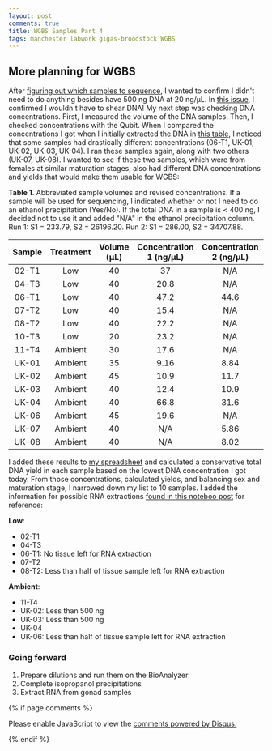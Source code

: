 ```yaml
---
layout: post
comments: true
title: WGBS Samples Part 4
tags: manchester labwork gigas-broodstock WGBS
---
```


## More planning for WGBS

After [figuring out which samples to sequence](https://yaaminiv.github.io/WGBS-Samples-Part3/), I wanted to confirm I didn't need to do anything besides have 500 ng DNA at 20 ng/µL. In [this issue](https://github.com/RobertsLab/resources/issues/971), I confirmed I wouldn't have to shear DNA! My next step was checking DNA concentrations. First, I measured the volume of the DNA samples. Then, I checked concentrations with the Qubit. When I compared the concentrations I got when I initially extracted the DNA in [this table](https://github.com/RobertsLab/project-oyster-oa/blob/master/data/Manchester/2018-10-09-Broodstock-DNA-Extractions/2018-10-09-DNA-Extraction-Results.csv), I noticed that some samples had drastically different concentrations (06-T1, UK-01, UK-02, UK-03, UK-04). I ran these samples again, along with two others (UK-07, UK-08). I wanted to see if these two samples, which were from females at similar maturation stages, also had different DNA concentrations and yields that would make them usable for WGBS:

**Table 1**. Abbreviated sample volumes and revised concentrations. If a sample will be used for sequencing, I indicated whether or not I need to do an ethanol precipitation (Yes/No). If the total DNA in a sample is < 400 ng, I decided not to use it and added "N/A" in the ethanol precipitation column. Run 1: S1 = 233.79, S2 = 26196.20. Run 2: S1 = 286.00, S2 = 34707.88.

| **Sample** | **Treatment** | **Volume (µL)** | **Concentration 1 (ng/µL)** | **Concentration 2 (ng/µL)** | **Ethanol Precipitation?** |
|:----------:|:-------------:|:---------------:|:---------------------------:|:---------------------------:|:--------------------------:|
|    02-T1   |      Low      |        40       |              37             |             N/A             |             No             |
|    04-T3   |      Low      |        40       |             20.8            |             N/A             |             No             |
|    06-T1   |      Low      |        40       |             47.2            |             44.6            |             No             |
|    07-T2   |      Low      |        40       |             15.4            |             N/A             |             Yes            |
|    08-T2   |      Low      |        40       |             22.2            |             N/A             |             No             |
|    10-T3   |      Low      |        20       |             23.2            |             N/A             |             N/A            |
|    11-T4   |    Ambient    |        30       |             17.6            |             N/A             |             Yes            |
|    UK-01   |    Ambient    |        35       |             9.16            |             8.84            |             N/A            |
|    UK-02   |    Ambient    |        45       |             10.9            |             11.7            |             Yes            |
|    UK-03   |    Ambient    |        40       |             12.4            |             10.9            |             Yes            |
|    UK-04   |    Ambient    |        40       |             66.8            |             31.6            |             No             |
|    UK-06   |    Ambient    |        45       |             19.6            |             N/A             |             Yes            |
|    UK-07   |    Ambient    |        40       |             N/A             |             5.86            |             N/A            |
|    UK-08   |    Ambient    |        40       |             N/A             |             8.02            |             N/A            |

I added these results to [my spreadsheet](https://github.com/RobertsLab/project-oyster-oa/blob/master/data/Manchester/2018-10-09-Broodstock-DNA-Extractions/2018-10-09-DNA-Extraction-Results.csv) and calculated a conservative total DNA yield in each sample based on the lowest DNA concentration I got today. From those concentrations, calculated yields, and balancing sex and maturation stage, I narrowed down my list to 10 samples. I added the information for possible RNA extractions [found in this noteboo post](https://yaaminiv.github.io/WGBS-Samples-Part3/) for reference:

**Low**:

- 02-T1
- 04-T3
- 06-T1: No tissue left for RNA extraction
- 07-T2
- 08-T2: Less than half of tissue sample left for RNA extraction

**Ambient**:

- 11-T4
- UK-02: Less than 500 ng
- UK-03: Less than 500 ng
- UK-04
- UK-06: Less than half of tissue sample left for RNA extraction

### Going forward

1. Prepare dilutions and run them on the BioAnalyzer
2. Complete isopropanol precipitations
3. Extract RNA from gonad samples

{% if page.comments %}

<div id="disqus_thread"></div>
<script>

/**
*  RECOMMENDED CONFIGURATION VARIABLES: EDIT AND UNCOMMENT THE SECTION BELOW TO INSERT DYNAMIC VALUES FROM YOUR PLATFORM OR CMS.
*  LEARN WHY DEFINING THESE VARIABLES IS IMPORTANT: https://disqus.com/admin/universalcode/#configuration-variables*/
/*
var disqus_config = function () {
this.page.url = PAGE_URL;  // Replace PAGE_URL with your page's canonical URL variable
this.page.identifier = PAGE_IDENTIFIER; // Replace PAGE_IDENTIFIER with your page's unique identifier variable
};
*/
(function() { // DON'T EDIT BELOW THIS LINE
var d = document, s = d.createElement('script');
s.src = 'https://the-responsible-grad-student.disqus.com/embed.js';
s.setAttribute('data-timestamp', +new Date());
(d.head || d.body).appendChild(s);
})();
</script>
<noscript>Please enable JavaScript to view the <a href="https://disqus.com/?ref_noscript">comments powered by Disqus.</a></noscript>

{% endif %}

<script id="dsq-count-scr" src="//the-responsible-grad-student.disqus.com/count.js" async></script>
